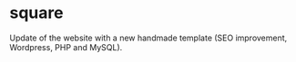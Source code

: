 # square
Update of the website with a new handmade template (SEO improvement, Wordpress, PHP and MySQL).

